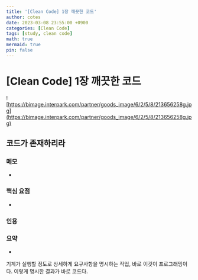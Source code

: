 ```yaml
---
title: '[Clean Code] 1장 깨끗한 코드'
author: cotes
date: 2023-03-08 23:55:00 +0900
categories: [Clean Code] 
tags: [study, clean code]
math: true
mermaid: true
pin: false
---
```


# [Clean Code] 1장 깨끗한 코드

![https://bimage.interpark.com/partner/goods_image/6/2/5/8/213656258g.jpg](https://bimage.interpark.com/partner/goods_image/6/2/5/8/213656258g.jpg)

## 코드가 존재하리라

### 메모

- 

### 핵심 요점

- 

### 인용

> 
> 

### 요약

- 

기계가 실행할 정도로 상세하게 요구사항을 명시하는 작업, 바로 이것이 프로그래밍이다. 이렇게 명시한 결과가 바로 코드다.
